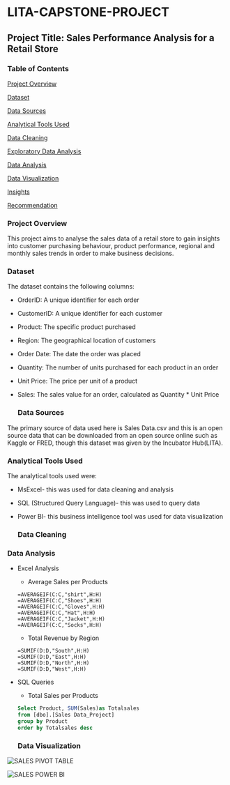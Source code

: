 # LITA-CAPSTONE-PROJECT

## Project Title: Sales Performance Analysis for a Retail Store

### Table of Contents
[Project Overview](#project-overview)

[Dataset](#dataset)

[Data Sources](#data-sources)

[Analytical Tools Used](#analytical-tools-used)

[Data Cleaning](#data-cleaning)

[Exploratory Data Analysis](#exploratory-data-analysis)

[Data Analysis](#data-analysis)

[Data Visualization](#data-visualization)

[Insights](#insights)

[Recommendation](#recommendation)

### Project Overview
This project aims to analyse the sales data of a retail store to gain insights into customer purchasing behaviour, product performance, regional and monthly sales trends in order to make business decisions.

### Dataset
The dataset contains the following columns:
- OrderID: A unique identifier for each order
- CustomerID: A unique identifier for each customer
- Product: The specific product purchased
- Region: The geographical location of customers
- Order Date: The date the order was placed
- Quantity: The number of units purchased for each product in an order
- Unit Price: The price per unit of a product
- Sales: The sales value for an order, calculated as Quantity * Unit Price

  ### Data Sources
The primary source of data used here is Sales Data.csv and this is an open source data that can be downloaded from an open source online such as Kaggle or FRED, though this dataset was given by the Incubator Hub(LITA).

### Analytical Tools Used
The analytical tools used were:
- MsExcel- this was used for data cleaning and analysis
- SQL (Structured Query Language)- this was used to query data
- Power BI- this business intelligence tool was used for data visualization

  ### Data Cleaning

### Data Analysis
- Excel Analysis
   - Average Sales per Products
  ```Excel
  =AVERAGEIF(C:C,"shirt",H:H)
  =AVERAGEIF(C:C,"Shoes",H:H)
  =AVERAGEIF(C:C,"Gloves",H:H)
  =AVERAGEIF(C:C,"Hat",H:H)
  =AVERAGEIF(C:C,"Jacket",H:H)
  =AVERAGEIF(C:C,"Socks",H:H)
  ```
   - Total Revenue by Region
  ```Excel
  =SUMIF(D:D,"South",H:H)
  =SUMIF(D:D,"East",H:H)
  =SUMIF(D:D,"North",H:H)
  =SUMIF(D:D,"West",H:H)
  ```
- SQL Queries
  - Total Sales per Products
  ```SQL
  Select Product, SUM(Sales)as Totalsales
  from [dbo].[Sales Data_Project]
  group by Product
  order by Totalsales desc
  ```

  ### Data Visualization
 ![SALES PIVOT TABLE](https://github.com/user-attachments/assets/030a76c6-2f3c-44e8-91e4-b3213257dd90)


 ![SALES POWER BI](https://github.com/user-attachments/assets/fca76fd6-a29e-457c-83b3-0e37d8c64fac)


